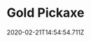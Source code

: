---
templateKey: blog-post
title: Gold Pickaxe
type: tool
description: 
featuredpost: false
date: 2020-02-21T14:54:54.711Z
featuredimage: /img/Gold_Pickaxe.png
cost: 10000
tags:
  - Gold Bar (5)
---